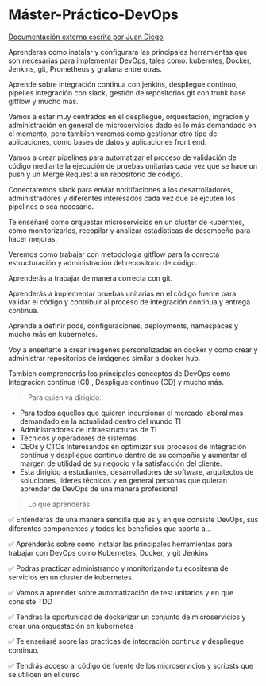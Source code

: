 # Máster-Práctico-DevOps

 [Documentación externa escrita por Juan Diego](https://docs.google.com/document/d/10L7dWgq_1JiaD4Mk8CbtlucQjW8s_vD2B3CxO-S4wa4/edit?usp=sharing)



Aprenderas como instalar y configurara las principales herramientas que son necesarias para implementar DevOps, tales como: kuberntes, Docker, Jenkins, git, Prometheus y grafana entre otras.

Aprende sobre integración continua con jenkins, despliegue continuo, pipelies integración con slack, gestión de repositorios git con trunk base gitflow y mucho mas.

Vamos a estar muy centrados en el despliegue, orquestación, ingracion y administración en general de microservicios dado es lo más demandado en el momento, pero tambien veremos como gestionar otro tipo de aplicaciones, como bases de datos y aplicaciones front end.

Vamos a crear pipelines para automatizar el proceso de validación de código mediante la ejecución de pruebas unitarias cada vez que se hace un push y un Merge Request a un repositorio de código.

Conectaremos slack para enviar notitifaciones a  los desarrolladores, administradores y diferentes interesados cada vez que se ejcuten los pipelines o sea necesario.

Te enseñaré como orquestar microservicios en un cluster de kuberntes, como monitorizarlos, recopilar y analizar estadisticas de desempeño para hacer mejoras.

Veremos como trabajar con metodología gitflow para la correcta estructuración y administración del repositorio de código.

Aprenderás a trabajar de manera correcta con git.

Aprenderás a implementar pruebas unitarias en el código fuente para validar el código y contribuir al proceso de integración continua y entrega continua.

Aprende a definir pods, configuraciones, deployments, namespaces y mucho más en kubernetes.

Voy a enseñarte a crear imagenes personalizadas en docker y como crear y administrar repositorios de imágenes similar a docker hub.

Tambien comprenderás los principales conceptos de DevOps como Integracion continua (CI) , Despligue continuo (CD) y mucho más.

> Para quien va dirigido:

- Para todos aquellos que quieran incurcionar el mercado laboral mas demandado en la actualidad dentro del mundo TI
- Administradores de infraestructuras de TI
- Técnicos y operadores de sistemas
- CEOs y CTOs Interesandos en optimizar sus procesos de integración continua y despliegue continuo dentro de su compañia y aumentar el margen de utilidad de su negocio y la satisfacción del cliente.
- Esta dirigido a estudiantes, desarrolladores de software, arquitectos de soluciones, lideres técnicos y en general personas que quieran aprender de DevOps de una manera profesional


> Lo que aprenderás:

✅ Entenderás de una manera sencilla que es y en que consiste DevOps, sus diferentes componentes y todos los beneficios que aporta a...

✅ Aprenderás sobre como instalar las principales herramientas para trabajar con DevOps como Kubernetes, Docker, y git Jenkins

✅ Podras practicar administrando y monitorizando tu ecositema de servicios en un cluster de kubernetes.

✅ Vamos a aprender sobre automatización de test unitarios y en que consiste TDD

✅ Tendras la oportunidad de dockerizar un conjunto de microservicios y crear una orquestación en kubernetes

✅ Te enseñaré sobre las practicas de integración continua y despliegue continuo.

✅ Tendrás acceso al código de fuente de los microservicios y scripsts que se utilicen en el curso
